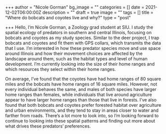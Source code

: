 +++
author = "Nicole Gorman"
bg_image = ""
categories = []
date = 2021-12-02T06:00:00Z
description = ""
draft = true
image = ""
tags = []
title = "Where do bobcats and coyotes live and why?"
type = "post"

+++
Hello, I’m Nicole Gorman, a Zoology grad student at SIU. I study the spatial ecology of predators in southern and central Illinois, focusing on bobcats and coyotes as my study species. Similar to the deer project, I trap bobcats and coyotes and fit them with GPS collars, which transmits the data that I use. I’m interested in how these predator species move and use space around Illinois and how their movement choices are affected by the landscape around them, such as the habitat types and level of human development. I’m currently looking into the size of their home ranges and which resources they select within their home ranges.

On average, I’ve found that the coyotes have had home ranges of 80 square miles and the bobcats have home ranges of 16 square miles. However, not every individual behaves the same, and males of both species have larger home ranges than females, while individuals that live around agriculture appear to have larger home ranges than those that live in forests. I’ve also found that both bobcats and coyotes prefer forested habitat over agriculture and urban environments, and they tend to stay in areas closer to water and farther from roads. There’s a lot more to look into, so I’m looking forward to continue to looking into these spatial patterns and finding out more about what drives these predators’ preferences.